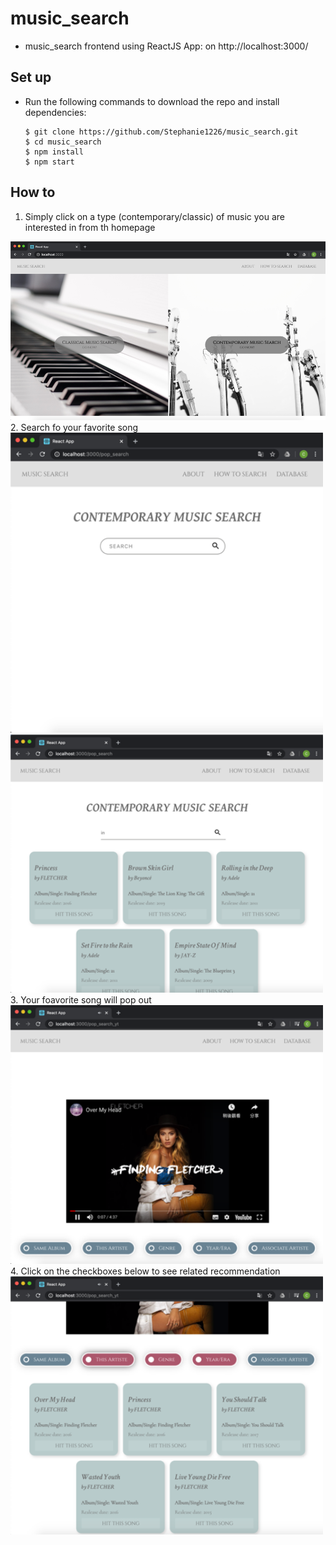 # music_search
* music_search frontend using ReactJS App: on http://localhost:3000/

## Set up
- Run the following commands to download the repo and install dependencies:

    ```
    $ git clone https://github.com/Stephanie1226/music_search.git
    $ cd music_search
    $ npm install
    $ npm start
    ```
## How to
1. Simply click on a type (contemporary/classic) of music you are interested in from th homepage
<img src="images/homepage.png" width=700>
2. Search fo your favorite song
<img src="images/searchpage.png" width=500> <img src="images/searchkeyword.png" width=500>
3. Your foavorite song will pop out
<img src="images/youtubeembed.png" width=500>
4. Click on the checkboxes below to see related recommendation 
<img src="images/filters.png" width=500>
